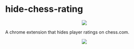 # hide-chess-rating

<p align="center">
  <img src="https://user-images.githubusercontent.com/40380674/103140555-a0318180-46c6-11eb-9b32-b4ca410ba39d.png">
</p>

A chrome extension that hides player ratings on chess.com.

<p align="center">
  <img src="https://user-images.githubusercontent.com/40380674/103140548-8e4fde80-46c6-11eb-88d8-d721f0ed05b1.gif">
</p>
